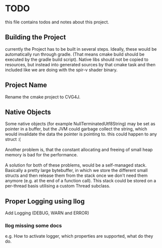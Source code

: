 # TODO
this file contains todos and notes about this project.

## Building the Project
currently the Project has to be built in several steps. Ideally, these would be automatically run
through gradle. (That means cmake build should be executed by the gradle build script). Native libs
should not be copied to resources, but instead into generated sources by that cmake task and then included
like we are doing with the spir-v shader binary.

## Project Name
Rename the cmake project to CVG4J.

## Native Objects
Some native objects (for example NullTerminatedUtf8String) may be set as pointer in a buffer,
but the JVM could garbage collect the string, which would invalidate the data the pointer
is pointing to. this could happen to any struct :(
<br><br>
Another problem is, that the constant allocating and freeing of small heap memory is bad for the 
performance.
<br><br>
A solution for both of these problems, would be a self-managed stack. Basically a pretty
large bytebuffer, in which we store the different small structs and then release them from
the stack once we don't need them anymore (e.g. at the end of a function call). This stack could
be stored on a per-thread basis utilising a custom Thread subclass.

## Proper Logging using llog
Add Logging (DEBUG, WARN and ERROR)

### llog missing some docs
e.g. How to activate logger, which properties are supported, what do they do.